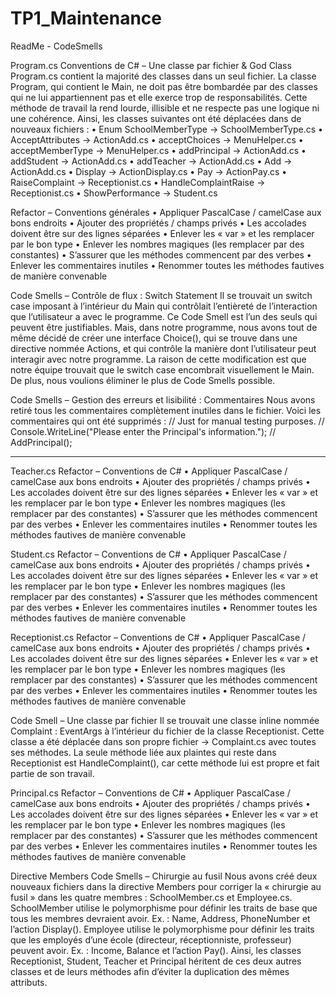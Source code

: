 # TP1_Maintenance

ReadMe - CodeSmells

Program.cs
Conventions de C# – Une classe par fichier & God Class
Program.cs contient la majorité des classes dans un seul fichier. La classe Program, qui contient le Main, ne doit pas être bombardée par des classes qui ne lui appartiennent pas et elle exerce trop de responsabilités. Cette méthode de travail la rend lourde, illisible et ne respecte pas une logique ni une cohérence. Ainsi, les classes suivantes ont été déplacées dans de nouveaux fichiers :
•	Enum SchoolMemberType → SchoolMemberType.cs
•	AcceptAttributes → ActionAdd.cs
•	acceptChoices → MenuHelper.cs
•	acceptMemberType → MenuHelper.cs
•	addPrincipal → ActionAdd.cs
•	addStudent → ActionAdd.cs
•	addTeacher → ActionAdd.cs
•	Add → ActionAdd.cs
•	Display → ActionDisplay.cs
•	Pay → ActionPay.cs
•	RaiseComplaint → Receptionist.cs
•	HandleComplaintRaise → Receptionist.cs
•	ShowPerformance → Student.cs

Refactor – Conventions générales
•	Appliquer PascalCase / camelCase aux bons endroits
•	Ajouter des propriétés / champs privés
•	Les accolades doivent être sur des lignes séparées
•	Enlever les « var » et les remplacer par le bon type
•	Enlever les nombres magiques (les remplacer par des constantes)
•	S’assurer que les méthodes commencent par des verbes
•	Enlever les commentaires inutiles
•	Renommer toutes les méthodes fautives de manière convenable

Code Smells – Contrôle de flux : Switch Statement
Il se trouvait un switch case imposant à l’intérieur du Main qui contrôlait l’entièreté de l’interaction que l’utilisateur a avec le programme. Ce Code Smell est l’un des seuls qui peuvent être justifiables. Mais, dans notre programme, nous avons tout de même décidé de créer une interface Choice(), qui se trouve dans une directive nommée Actions, et qui contrôle la manière dont l’utilisateur peut interagir avec notre programme. La raison de cette modification est que notre équipe trouvait que le switch case encombrait visuellement le Main. De plus, nous voulions éliminer le plus de Code Smells possible.

Code Smells – Gestion des erreurs et lisibilité : Commentaires
Nous avons retiré tous les commentaires complètement inutiles dans le fichier. Voici les commentaires qui ont été supprimés :
// Just for manual testing purposes.
// Console.WriteLine("Please enter the Principal's information.");
// AddPrincipal();



-----------------------------------------------------



Teacher.cs
Refactor – Conventions de C#
•	Appliquer PascalCase / camelCase aux bons endroits
•	Ajouter des propriétés / champs privés
•	Les accolades doivent être sur des lignes séparées
•	Enlever les « var » et les remplacer par le bon type
•	Enlever les nombres magiques (les remplacer par des constantes)
•	S’assurer que les méthodes commencent par des verbes
•	Enlever les commentaires inutiles
•	Renommer toutes les méthodes fautives de manière convenable

Student.cs
Refactor – Conventions de C#
•	Appliquer PascalCase / camelCase aux bons endroits
•	Ajouter des propriétés / champs privés
•	Les accolades doivent être sur des lignes séparées
•	Enlever les « var » et les remplacer par le bon type
•	Enlever les nombres magiques (les remplacer par des constantes)
•	S’assurer que les méthodes commencent par des verbes
•	Enlever les commentaires inutiles
•	Renommer toutes les méthodes fautives de manière convenable

Receptionist.cs
Refactor – Conventions de C#
•	Appliquer PascalCase / camelCase aux bons endroits
•	Ajouter des propriétés / champs privés
•	Les accolades doivent être sur des lignes séparées
•	Enlever les « var » et les remplacer par le bon type
•	Enlever les nombres magiques (les remplacer par des constantes)
•	S’assurer que les méthodes commencent par des verbes
•	Enlever les commentaires inutiles
•	Renommer toutes les méthodes fautives de manière convenable

Code Smell – Une classe par fichier
Il se trouvait une classe inline nommée Complaint : EventArgs à l’intérieur du fichier de la classe Receptionist. Cette classe a été déplacée dans son propre fichier → Complaint.cs avec toutes ses méthodes.
La seule méthode liée aux plaintes qui reste dans Receptionist est HandleComplaint(), car cette méthode lui est propre et fait partie de son travail.

Principal.cs
Refactor – Conventions de C#
•	Appliquer PascalCase / camelCase aux bons endroits
•	Ajouter des propriétés / champs privés
•	Les accolades doivent être sur des lignes séparées
•	Enlever les « var » et les remplacer par le bon type
•	Enlever les nombres magiques (les remplacer par des constantes)
•	S’assurer que les méthodes commencent par des verbes
•	Enlever les commentaires inutiles
•	Renommer toutes les méthodes fautives de manière convenable

Directive Members
Code Smells – Chirurgie au fusil
Nous avons créé deux nouveaux fichiers dans la directive Members pour corriger la « chirurgie au fusil » dans les quatre membres : SchoolMember.cs et Employee.cs.
SchoolMember utilise le polymorphisme pour définir les traits de base que tous les membres devraient avoir.
Ex. : Name, Address, PhoneNumber et l’action Display().
Employee utilise le polymorphisme pour définir les traits que les employés d’une école (directeur, réceptionniste, professeur) peuvent avoir.
Ex. : Income, Balance et l’action Pay().
Ainsi, les classes Receptionist, Student, Teacher et Principal héritent de ces deux autres classes et de leurs méthodes afin d’éviter la duplication des mêmes attributs.
